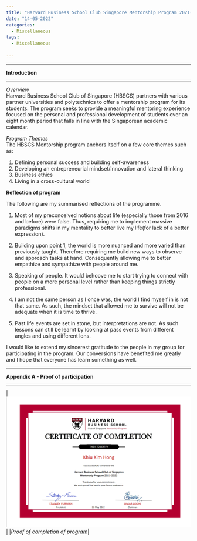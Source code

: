 ```yaml
---
title: "Harvard Business School Club Singapore Mentorship Program 2021-2022"
date: "14-05-2022"
categories:
  - Miscellaneous
tags:
  - Miscellaneous

---
```


***

<strong>Introduction</strong>

***

<em>Overview</em><br>
Harvard Business School Club of Singapore (HBSCS) partners with various partner universities and polytechnics to offer a mentorship program for its students. The program seeks to provide a meaningful mentoring experience focused on the personal and professional development of students over an eight month period that falls in line with the Singaporean academic calendar. 

<em>Program Themes</em><br>
The HBSCS Mentorship program anchors itself on a few core themes such as:

1. Defining personal success and building self-awareness
2. Developing an entrepreneurial mindset/Innovation and lateral thinking
3. Business ethics
4. Living in a cross-cultural world

<strong>Reflection of program</strong>

The following are my summarised reflections of the programme.

1.	Most of my preconceived notions about life (especially those from 2016 and before) were false. Thus, requiring me to implement massive paradigms shifts in my mentality to better live my life(for lack of a better expression).

2.	Building upon point 1, the world is more nuanced and more varied than previously taught. Therefore requiring me build new ways to observe and approach tasks at hand. Consequently allowing me to better empathize and sympathize with people around me. 

3.	Speaking of people. It would behoove me to start trying to connect with people on a more personal level rather than keeping things strictly professional.

4.	I am not the same person as I once was, the world I find myself in is not that same. As such, the mindset that allowed me to survive will not be adequate when it is time to thrive.

5.	Past life events are set in stone, but interpretations are not. As such lessons can still be learnt by looking at pass events from different angles and using different lens. 

I would like to extend my sincerest gratitude to the people in my group for participating in the program. Our conversions have benefited me greatly and I hope that everyone has learn something as well. 

***

<strong>Appendix A - Proof of participation </strong>

***

|![proof](/assets/images/Misc/HBSCS.png)|
|<em>Proof of completion of program</em>|